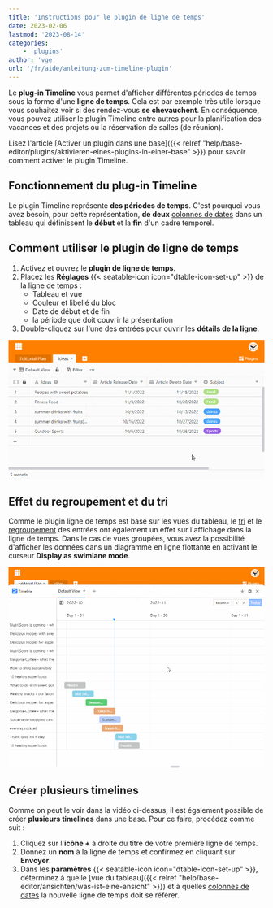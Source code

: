 ```yaml
---
title: 'Instructions pour le plugin de ligne de temps'
date: 2023-02-06
lastmod: '2023-08-14'
categories:
    - 'plugins'
author: 'vge'
url: '/fr/aide/anleitung-zum-timeline-plugin'
---
```


Le **plug-in Timeline** vous permet d'afficher différentes périodes de temps sous la forme d'une **ligne de temps**. Cela est par exemple très utile lorsque vous souhaitez voir si des rendez-vous **se chevauchent**. En conséquence, vous pouvez utiliser le plugin Timeline entre autres pour la planification des vacances et des projets ou la réservation de salles (de réunion).

Lisez l'article [Activer un plugin dans une base]({{< relref "help/base-editor/plugins/aktivieren-eines-plugins-in-einer-base" >}}) pour savoir comment activer le plugin Timeline.

## Fonctionnement du plug-in Timeline

Le plugin Timeline représente **des périodes de temps**. C'est pourquoi vous avez besoin, pour cette représentation, **de deux** [colonnes de dates](https://seatable.io/fr/docs/datum-dauer-und-personen/die-datum-spalte/) dans un tableau qui définissent le **début** et la **fin** d'un cadre temporel.

## Comment utiliser le plugin de ligne de temps

1. Activez et ouvrez le **plugin de ligne de temps**.
2. Placez les **Réglages** {{< seatable-icon icon="dtable-icon-set-up" >}} de la ligne de temps :
    - Tableau et vue
    - Couleur et libellé du bloc
    - Date de début et de fin
    - la période que doit couvrir la présentation
3. Double-cliquez sur l'une des entrées pour ouvrir les **détails de la ligne**.

![](images/timeline-plugin.gif)

## Effet du regroupement et du tri

Comme le plugin ligne de temps est basé sur les vues du tableau, le [tri](https://seatable.io/fr/docs/ansichtsoptionen/sortieren-von-eintraegen-in-einer-ansicht/) et le [regroupement](https://seatable.io/fr/docs/grundlagen-von-ansichten/ansichten-in-ordnern-gruppieren/) des entrées ont également un effet sur l'affichage dans la ligne de temps. Dans le cas de vues groupées, vous avez la possibilité d'afficher les données dans un diagramme en ligne flottante en activant le curseur **Display as swimlane mode**.

![Plugin de ligne de temps Regroupement](images/timeline-plugingroup-3.gif)

## Créer plusieurs timelines

Comme on peut le voir dans la vidéo ci-dessus, il est également possible de créer **plusieurs timelines** dans une base. Pour ce faire, procédez comme suit :

1. Cliquez sur l'**icône +** à droite du titre de votre première ligne de temps.
2. Donnez un **nom** à la ligne de temps et confirmez en cliquant sur **Envoyer**.
3. Dans les **paramètres** {{< seatable-icon icon="dtable-icon-set-up" >}}, déterminez à quelle [vue du tableau]({{< relref "help/base-editor/ansichten/was-ist-eine-ansicht" >}}) et à quelles [colonnes de dates](https://seatable.io/fr/docs/datum-dauer-und-personen/die-datum-spalte/) la nouvelle ligne de temps doit se référer.
